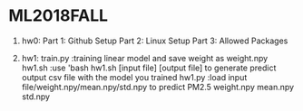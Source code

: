 # ML2018FALL

1.  hw0:
  Part 1: Github Setup
  Part 2: Linux Setup
  Part 3: Allowed Packages

2.  hw1:
  train.py  :training linear model and save weight as weight.npy
  hw1.sh    :use 'bash hw1.sh [input file] [output file] to generate predict output csv file with the model you trained
  hw1.py    :load input file/weight.npy/mean.npy/std.npy to predict PM2.5
  weight.npy
  mean.npy
  std.npy
